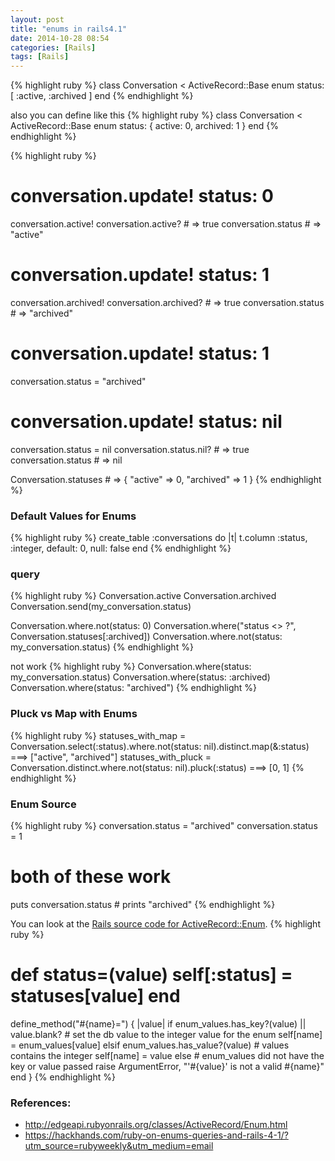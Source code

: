 ```yaml
---
layout: post
title: "enums in rails4.1"
date: 2014-10-28 08:54
categories: [Rails]
tags: [Rails]
---
```


{% highlight ruby %}
class Conversation < ActiveRecord::Base
  enum status: [ :active, :archived ]
end
{% endhighlight %}

also you can define like this
{% highlight ruby %}
class Conversation < ActiveRecord::Base
  enum status: { active: 0, archived: 1 }
end
{% endhighlight %}

{% highlight ruby %}
# conversation.update! status: 0
conversation.active!
conversation.active? # => true
conversation.status  # => "active"

# conversation.update! status: 1
conversation.archived!
conversation.archived? # => true
conversation.status    # => "archived"

# conversation.update! status: 1
conversation.status = "archived"

# conversation.update! status: nil
conversation.status = nil
conversation.status.nil? # => true
conversation.status      # => nil

Conversation.statuses # => { "active" => 0, "archived" => 1 }
{% endhighlight %}

### Default Values for Enums
{% highlight ruby %}
create_table :conversations do |t|
  t.column :status, :integer, default: 0, null: false
end
{% endhighlight %}

### query
{% highlight ruby %}
Conversation.active
Conversation.archived
Conversation.send(my_conversation.status)

Conversation.where.not(status: 0)
Conversation.where("status <> ?", Conversation.statuses[:archived])
Conversation.where.not(status: my_conversation.status)
{% endhighlight %}

not work
{% highlight ruby %}
Conversation.where(status: my_conversation.status)
Conversation.where(status: :archived)
Conversation.where(status: "archived")
{% endhighlight %}

### Pluck vs Map with Enums
{% highlight ruby %}
statuses_with_map = Conversation.select(:status).where.not(status: nil).distinct.map(&:status)               ===>  ["active", "archived"]
statuses_with_pluck = Conversation.distinct.where.not(status: nil).pluck(:status)                            ===>  [0, 1]
{% endhighlight %}

### Enum Source
{% highlight ruby %}
conversation.status = "archived"
conversation.status = 1
# both of these work
puts conversation.status # prints "archived"
{% endhighlight %}

You can look at the [Rails source code for ActiveRecord::Enum](https://github.com/rails/rails/blob/877ea784e4cd0d539bdfbd15839ae3d28169b156/activerecord/lib/active_record/enum.rb#L82).
{% highlight ruby %}
# def status=(value) self[:status] = statuses[value] end
define_method("#{name}=") { |value|
  if enum_values.has_key?(value) || value.blank?
    # set the db value to the integer value for the enum
    self[name] = enum_values[value]
  elsif enum_values.has_value?(value) # values contains the integer
    self[name] = value
  else
    # enum_values did not have the key or value passed
    raise ArgumentError, "'#{value}' is not a valid #{name}"
  end
}
{% endhighlight %}

### References:
* http://edgeapi.rubyonrails.org/classes/ActiveRecord/Enum.html
* https://hackhands.com/ruby-on-enums-queries-and-rails-4-1/?utm_source=rubyweekly&utm_medium=email
